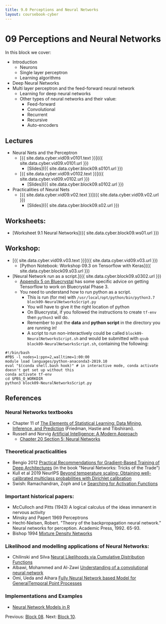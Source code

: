 ```yaml
---
title: 9.0 Perceptions and Neural Networks
layout: coursebook-cyber
---
```

# 09 Perceptions and Neural Networks

In this block we cover:

* Introduction
  * Neurons
  * Single layer perceptron
  * Learning algorithms
* Deep Neural Networks
* Multi layer perceptron and the feed-forward neural network
  * Learning for deep neural networks
  * Other types of neural networks and their value:
	* Feed-forward
	* Convolutional
	* Recurrent
	* Recursive
	* Auto-encoders

## Lectures

* Neural Nets and the Perceptron
  * [{{ site.data.cyber.vid09.v0101.text }}]({{ site.data.cyber.vid09.v0101.url }})
    * [Slides]({{ site.data.cyber.block09.s0101.url }})
  * [{{ site.data.cyber.vid09.v0102.text }}]({{ site.data.cyber.vid09.v0102.url }})
    * [Slides]({{ site.data.cyber.block09.s0102.url }})
* Practicalities of Neural Nets
  * [{{ site.data.cyber.vid09.v02.text }}]({{ site.data.cyber.vid09.v02.url }})
    * [Slides]({{ site.data.cyber.block09.s02.url }})
	
## Worksheets:

* [Worksheet 9.1 Neural Networks]({{ site.data.cyber.block09.ws01.url }}) 

## Workshop:

* [{{ site.data.cyber.vid09.v03.text }}]({{ site.data.cyber.vid09.v03.url }})
  * [Python Notebook: Workshop 09.3 on Tensorflow with Keras]({{ site.data.cyber.block09.s03.url }})
* [Neural Network run as a script.]({{ site.data.cyber.block09.s0302.url }})
  * [Appendix 5 on Bluecrystal](appendix5-bluecrystal.md) has some specific advice on getting Tensorflow to work on Bluecrystal Phase 3.
  * You need to understand how to run python as a script.
	* This is run (for me) with `/usr/local/opt/python/bin/python3.7 block09-NeuralNetworksScript.py`
	* You will have to give it the right location of python
	* On Bluecrystal, if you followed the instructions to create `tf-env` then `python3` will do.
	* Remember to put the **data** and **python script** in the directory you are running in!
	* A script to run non-interactively could be called `block09-NeuralNetworksScript.sh` and would be submitted with `qsub block09-NeuralNetworksScript.sh`, containing the following:
```{sh}
#!/bin/bash
#PBS -l nodes=1:ppn=2,walltime=1:00:00
module load languages/python-anaconda3-2019.10
eval "$(conda shell.bash hook)" # in interactive mode, conda activate doesn't get set up without this
conda activate tf-env
cd $PBS_O_WORKDIR
python3 block09-NeuralNetworksScript.py
```


## References

### Neural Networks textbooks

* Chapter 11 of [The Elements of Statistical Learning: Data Mining, Inference, and Prediction](https://web.stanford.edu/~hastie/Papers/ESLII.pdf) (Friedman, Hastie and Tibshirani).
* Russell and Norvig [Artificial Intelligence: A Modern Approach](http://aima.eecs.berkeley.edu/)
  * [Chapter 20 Section 5: Neural Networks](http://aima.eecs.berkeley.edu/slides-pdf/chapter20b.pdf)

### Theoretical practicalities
* Bengio 2012 [Practical Recommendations for Gradient-Based Training of Deep Architectures](http://arxiv.org/pdf/1206.5533.pdf) (in the book "Neural Networks: Tricks of the Trade")
* Kull et al 2019 NeurIPS [Beyond temperature scaling: Obtaining well-calibrated multiclass probabilities with Dirichlet calibration](https://papers.nips.cc/paper/2019/file/8ca01ea920679a0fe3728441494041b9-Paper.pdf)
* Swish: Ramachandran, Zoph and Le [Searching for Activation Functions](https://arxiv.org/abs/1710.05941)

### Important historical papers:
* McCulloch and Pitts (1943) A logical calculus of the ideas immanent in nervous activity
* Minsky and Papert 1969 Perceptrons
* Hecht-Nielsen, Robert. "Theory of the backpropagation neural network." Neural networks for perception. Academic Press, 1992. 65-93.
* Bishop 1994 [Mixture Density Networks](https://publications.aston.ac.uk/373/1/NCRG_94_004.pdf)

### Likelihood and modelling applications of Neural Networks:

* Chilinski and Silva [Neural Likelihoods via Cumulative Distribution Functions](https://arxiv.org/abs/1811.00974)
* Albawi, Mohammed and Al-Zawi [Understanding of a convolutional neural network](https://ieeexplore.ieee.org/abstract/document/8308186?casa_token=WkNQpcZQeX0AAAAA:KJW4xHL-5qc50yzHivHG2f4pnx23A17c3QtIB9PiNlPXxJzFhKn79UUvjnryqiC4__DfeYe8cPE)
* Omi, Ueda and Aihara [Fully Neural Network based Model for GeneralTemporal Point Processes](https://arxiv.org/pdf/1905.09690.pdf)

### Implementations and Examples

* [Neural Network Models in R](https://www.datacamp.com/community/tutorials/neural-network-models-r)

Previous: [Block 08](08.md).
Next: [Block 10](10.md).

